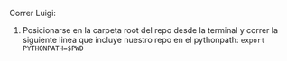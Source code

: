 Correr Luigi: 

1. Posicionarse en la carpeta root del repo desde la terminal y correr la siguiente linea que incluye nuestro repo en el pythonpath: 
``export PYTHONPATH=$PWD``
